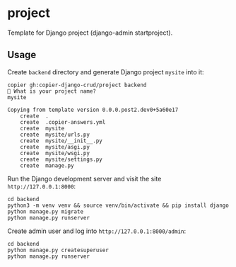 # project
Template for Django project (django-admin startproject).

## Usage

Create `backend` directory and generate Django project `mysite` into it:

    copier gh:copier-django-crud/project backend
    🎤 What is your project name?
    mysite

    Copying from template version 0.0.0.post2.dev0+5a60e17
        create  .
        create  .copier-answers.yml
        create  mysite
        create  mysite/urls.py
        create  mysite/__init__.py
        create  mysite/asgi.py
        create  mysite/wsgi.py
        create  mysite/settings.py
        create  manage.py

Run the Django development server and visit the site `http://127.0.0.1:8000`:

    cd backend
    python3 -m venv venv && source venv/bin/activate && pip install django
    python manage.py migrate
    python manage.py runserver

Create admin user and log into `http://127.0.0.1:8000/admin`:

    cd backend
    python manage.py createsuperuser
    python manage.py runserver
